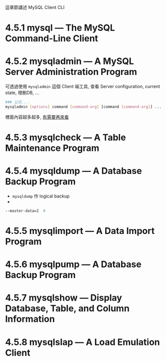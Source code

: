 這章節講述 MySQL Client CLI

# 4.5.1 mysql — The MySQL Command-Line Client
# 4.5.2 mysqladmin — A MySQL Server Administration Program

可透過使用 `mysqladmin` 這個 Client 端工具, 查看 Server configuration, current state, 增刪DB, ...

```bash
### 公式....
mysqladmin [options] command [command-arg] [command [command-arg]] ...
```

裡面內容超多超多, [有需要再來看](https://dev.mysql.com/doc/refman/8.0/en/mysqladmin.html)


# 4.5.3 mysqlcheck — A Table Maintenance Program
# 4.5.4 mysqldump — A Database Backup Program

- `mysqldump` 作 logical backup
- 

```bash
--master-data=2  #
```


# 4.5.5 mysqlimport — A Data Import Program
# 4.5.6 mysqlpump — A Database Backup Program
# 4.5.7 mysqlshow — Display Database, Table, and Column Information
# 4.5.8 mysqlslap — A Load Emulation Client